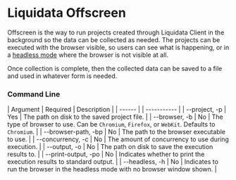 # Liquidata Offscreen

Offscreen is the way to run projects created through Liquidata Client in the background so the data can be collected as needed. The projects can be executed with the browser visible, so users can see what is happening, or in a <a href="https://en.wikipedia.org/wiki/Headless_browser">headless mode</a> where the browser is not visible at all.

Once collection is complete, then the collected data can be saved to a file and used in whatever form is needed.

### Command Line
| Argument            | Required | Description |
| ------              |      | ----------- |
| --project, -p       |  Yes | The path on disk to the saved project file. |
| --browser, -b       |  No  | The type of browser to use. Can be `Chromium`, `Firefox`, or `WebKit`. Defaults to `Chromium`. |
| --browser-path, -bp |  No  | The path to the browser executable to use. |
| --concurrency, -c   |  No  | The amount of concurrency to use during execution. |
| --output, -o        |  No  | The path on disk to save the execution results to. |
| --print-output, -po |  No  | Indicates whether to print the execution results to standard output. |
| --headless, -h      |  No  | Indicates to run the browser in the headless mode with no browser window shown. |